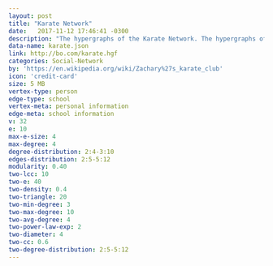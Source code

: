 ```yaml
---
layout: post
title: "Karate Network"
date:   2017-11-12 17:46:41 -0300
description: "The hypergraphs of the Karate Network. The hypergraphs of the Karate Network. The hypergraphs of the Karate Network. The hypergraphs of the Karate Network. The hypergraphs of the Karate Network. The hypergraphs of the Karate Network. The hypergraphs of the Karate Network. The hypergraphs of the Karate Network. The hypergraphs of the Karate Network. The hypergraphs of the Karate Network. The hypergraphs of the Karate Network. The hypergraphs of the Karate Network. The hypergraphs of the Karate Network. The hypergraphs of the Karate Network. The hypergraphs of the Karate Network."
data-name: karate.json
link: http://bo.com/karate.hgf
categories: Social-Network
by: 'https://en.wikipedia.org/wiki/Zachary%27s_karate_club'
icon: 'credit-card'
size: 5 MB
vertex-type: person
edge-type: school
vertex-meta: personal information
edge-meta: school information
v: 32
e: 10
max-e-size: 4
max-degree: 4
degree-distribution: 2:4-3:10
edges-distribution: 2:5-5:12
modularity: 0.40
two-lcc: 10
two-e: 40
two-density: 0.4
two-triangle: 20
two-min-degree: 3
two-max-degree: 10
two-avg-degree: 4
two-power-law-exp: 2
two-diameter: 4
two-cc: 0.6
two-degree-distribution: 2:5-5:12
---
```

